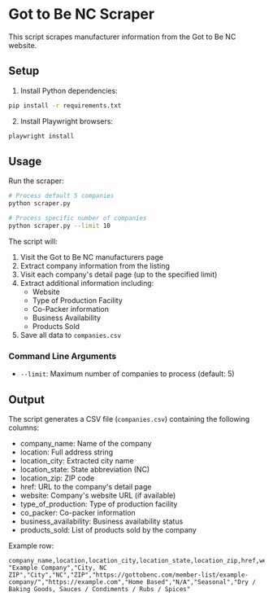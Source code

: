 # Got to Be NC Scraper

This script scrapes manufacturer information from the Got to Be NC website.

## Setup

1. Install Python dependencies:
```bash
pip install -r requirements.txt
```

2. Install Playwright browsers:
```bash
playwright install
```

## Usage

Run the scraper:
```bash
# Process default 5 companies
python scraper.py

# Process specific number of companies
python scraper.py --limit 10
```

The script will:
1. Visit the Got to Be NC manufacturers page
2. Extract company information from the listing
3. Visit each company's detail page (up to the specified limit)
4. Extract additional information including:
   - Website
   - Type of Production Facility
   - Co-Packer information
   - Business Availability
   - Products Sold
5. Save all data to `companies.csv`

### Command Line Arguments

- `--limit`: Maximum number of companies to process (default: 5)

## Output

The script generates a CSV file (`companies.csv`) containing the following columns:

- company_name: Name of the company
- location: Full address string
- location_city: Extracted city name
- location_state: State abbreviation (NC)
- location_zip: ZIP code
- href: URL to the company's detail page
- website: Company's website URL (if available)
- type_of_production: Type of production facility
- co_packer: Co-packer information
- business_availability: Business availability status
- products_sold: List of products sold by the company

Example row:
```csv
company_name,location,location_city,location_state,location_zip,href,website,type_of_production,co_packer,business_availability,products_sold
"Example Company","City, NC ZIP","City","NC","ZIP","https://gottobenc.com/member-list/example-company/","https://example.com","Home Based","N/A","Seasonal","Dry / Baking Goods, Sauces / Condiments / Rubs / Spices"
``` 